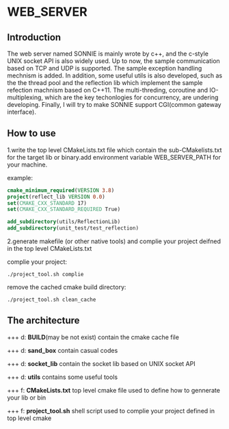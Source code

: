# WEB_SERVER

## Introduction

The web server named SONNIE is mainly wrote by c++, and the c-style UNIX socket API is also widely used. Up to now, the sample communication based on TCP and UDP is supported. The sample exception handling mechnism is added. In addition, some useful utils is also developed, such as the the thread pool and the reflection lib which implement the sample refection machnism based on C++11. The multi-threding, coroutine and IO-multiplexing, which are the key techonlogies for concurrency, are undering developing. Finally, I will try to make SONNIE support CGI(common gateway interface).

## How to use 
1.write the top level CMakeLists.txt file which contain the sub-CMakelists.txt for the target lib or binary.add environment variable WEB_SERVER_PATH for your machine.

example:
``` cmake
cmake_minimum_required(VERSION 3.8)
project(reflect_lib VERSION 0.0)
set(CMAKE_CXX_STANDARD 17)
set(CMAKE_CXX_STANDARD_REQUIRED True)

add_subdirectory(utils/ReflectionLib)
add_subdirectory(unit_test/test_reflection)
```
2.generate makefile (or other native tools) and complie your project deifned in the top level CMakeLists.txt

complie your project:
``` shell
./project_tool.sh complie
```
remove the cached cmake build directory:
``` shell
./project_tool.sh clean_cache 
```

## The architecture 
+++ d: **BUILD**(may be not exist) contain the cmake cache file

+++ d: **sand_box** contain casual codes

+++ d: **socket_lib** contain the socket lib based on  UNIX socket API

+++ d: **utils** contains some useful tools

+++ f: **CMakeLists.txt** top level cmake file used to define how to gennerate your lib or bin

+++ f: **project_tool.sh** shell script used to complie your project defined in top level cmake 
